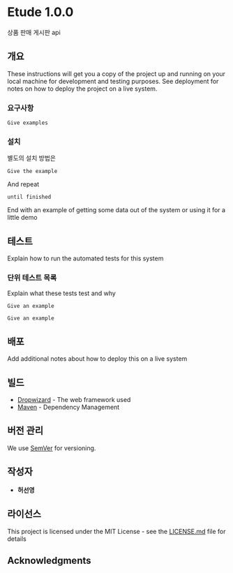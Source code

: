 # Etude 1.0.0

상품 판매 게시판 api

## 개요

These instructions will get you a copy of the project up and running on your local machine for development and testing purposes. See deployment for notes on how to deploy the project on a live system.

### 요구사항



```
Give examples
```

### 설치

별도의 설치 방법은 

```
Give the example
```

And repeat

```
until finished
```

End with an example of getting some data out of the system or using it for a little demo

## 테스트

Explain how to run the automated tests for this system

### 단위 테스트 목록

Explain what these tests test and why

```
Give an example
```

```
Give an example
```

## 배포

Add additional notes about how to deploy this on a live system

## 빌드

* [Dropwizard](http://www.dropwizard.io/1.0.2/docs/) - The web framework used
* [Maven](https://maven.apache.org/) - Dependency Management

## 버전 관리
We use [SemVer](http://semver.org/) for versioning. 

## 작성자

* **허선영**

## 라이선스

This project is licensed under the MIT License - see the [LICENSE.md](LICENSE.md) file for details

## Acknowledgments


